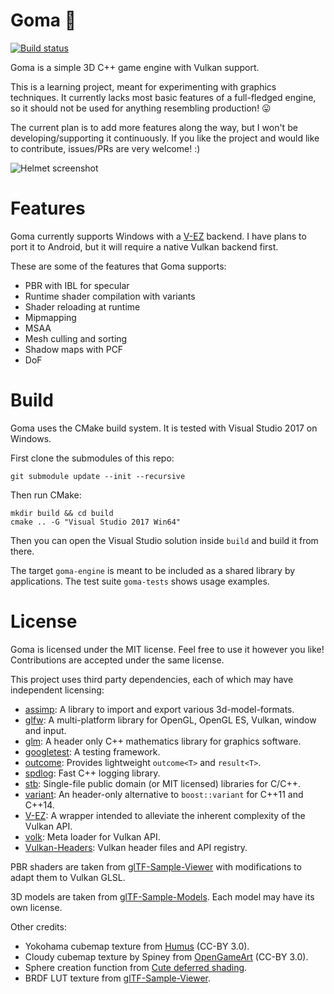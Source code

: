 # Goma :ocean:

[![Build status](https://ci.appveyor.com/api/projects/status/kshyaf2ocy3cb0ot/branch/master?svg=true)](https://ci.appveyor.com/project/AttilioProvenzano/goma-engine)

Goma is a simple 3D C++ game engine with Vulkan support.

This is a learning project, meant for experimenting with graphics techniques. It currently lacks most basic features of a full-fledged engine, so it should not be used for anything resembling production! :stuck_out_tongue:

The current plan is to add more features along the way, but I won't be developing/supporting it continuously. If you like the project and would like to contribute, issues/PRs are very welcome! :)

![Helmet screenshot](https://user-images.githubusercontent.com/14922868/57889040-a9d8df00-782b-11e9-8428-7735afe3627d.png)

# Features

Goma currently supports Windows with a [V-EZ](https://github.com/GPUOpen-LibrariesAndSDKs/V-EZ) backend. I have plans to port it to Android, but it will require a native Vulkan backend first.

These are some of the features that Goma supports:

 * PBR with IBL for specular
 * Runtime shader compilation with variants
 * Shader reloading at runtime
 * Mipmapping
 * MSAA
 * Mesh culling and sorting
 * Shadow maps with PCF
 * DoF

# Build

Goma uses the CMake build system. It is tested with Visual Studio 2017 on Windows.

First clone the submodules of this repo:

```
git submodule update --init --recursive
```

Then run CMake:

```
mkdir build && cd build
cmake .. -G "Visual Studio 2017 Win64"
```

Then you can open the Visual Studio solution inside `build` and build it from there.

The target `goma-engine` is meant to be included as a shared library by applications. The test suite `goma-tests` shows usage examples.

# License

Goma is licensed under the MIT license. Feel free to use it however you like! Contributions are accepted under the same license.

This project uses third party dependencies, each of which may have independent licensing:

 * [assimp](https://github.com/assimp/assimp): A library to import and export various 3d-model-formats.
 * [glfw](https://github.com/glfw/glfw): A multi-platform library for OpenGL, OpenGL ES, Vulkan, window and input.
 * [glm](https://github.com/g-truc/glm): A header only C++ mathematics library for graphics software.
 * [googletest](https://github.com/google/googletest): A testing framework.
 * [outcome](https://github.com/ned14/outcome): Provides lightweight `outcome<T>` and `result<T>`.
 * [spdlog](https://github.com/gabime/spdlog): Fast C++ logging library.
 * [stb](https://github.com/nothings/stb): Single-file public domain (or MIT licensed) libraries for C/C++.
 * [variant](https://github.com/mapbox/variant): An header-only alternative to `boost::variant` for C++11 and C++14.
 * [V-EZ](https://github.com/GPUOpen-LibrariesAndSDKs/V-EZ): A wrapper intended to alleviate the inherent complexity of the Vulkan API.
 * [volk](https://github.com/zeux/volk): Meta loader for Vulkan API.
 * [Vulkan-Headers](https://github.com/KhronosGroup/Vulkan-Headers): Vulkan header files and API registry.

PBR shaders are taken from [glTF-Sample-Viewer](https://github.com/KhronosGroup/glTF-Sample-Viewer) with modifications to adapt them to Vulkan GLSL.

3D models are taken from [glTF-Sample-Models](https://github.com/KhronosGroup/glTF-Sample-Models). Each model may have its own license.

Other credits:

 * Yokohama cubemap texture from [Humus](http://www.humus.name/index.php?page=Textures) (CC-BY 3.0).
 * Cloudy cubemap texture by Spiney from [OpenGameArt](https://opengameart.org/content/cloudy-skyboxes) (CC-BY 3.0).
 * Sphere creation function from [Cute deferred shading](https://github.com/Erkaman/cute-deferred-shading).
 * BRDF LUT texture from [glTF-Sample-Viewer](https://github.com/KhronosGroup/glTF-Sample-Viewer).
